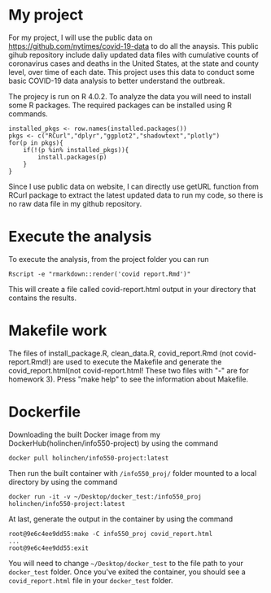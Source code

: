 # My project
For my project, I will use the public data on <https://github.com/nytimes/covid-19-data> to do all the anaysis. This public gihub repository include daliy updated data files with cumulative counts of coronavirus cases and deaths in the United States, at the state and county level, over time of each date. This project uses this data to conduct some basic COVID-19 data analysis to better understand the outbreak. 

The projecy is run on R 4.0.2. To analyze the data you will need to install some R packages. The required packages can be installed using R commands.

```
installed_pkgs <- row.names(installed.packages())
pkgs <- c("RCurl","dplyr","ggplot2","shadowtext","plotly")
for(p in pkgs){
	if(!(p %in% installed_pkgs)){
		install.packages(p)
	}
}
```
Since I use public data on website, I can directly use getURL function from RCurl package to extract the latest updated data to run my code, so there is no raw data file in my github repository.

# Execute the analysis
To execute the analysis, from the project folder you can run

```
Rscript -e "rmarkdown::render('covid report.Rmd')"
```

This will create a file called covid-report.html output in your directory that contains the results.

# Makefile work
The files of install_package.R, clean_data.R, covid_report.Rmd (not covid-report.Rmd!) are used to execute the Makefile and generate the covid_report.html(not covid-report.html! These two files with "-" are for homework 3). Press "make help" to see the information about Makefile.

# Dockerfile 
Downloading the built Docker image from my DockerHub(holinchen/info550-project) by using the command

```
docker pull holinchen/info550-project:latest
``` 
Then run the built container with `/info550_proj/` folder mounted to a local directory by using the command
```
docker run -it -v ~/Desktop/docker_test:/info550_proj holinchen/info550-project:latest
```
At last, generate the output in the container by using the command
```
root@9e6c4ee9dd55:make -C info550_proj covid_report.html
...
root@9e6c4ee9dd55:exit
```
You will need to change `~/Desktop/docker_test` to the file path to your `docker_test` folder. Once you've exited the container, you should see a `covid_report.html` file in your `docker_test` folder.

